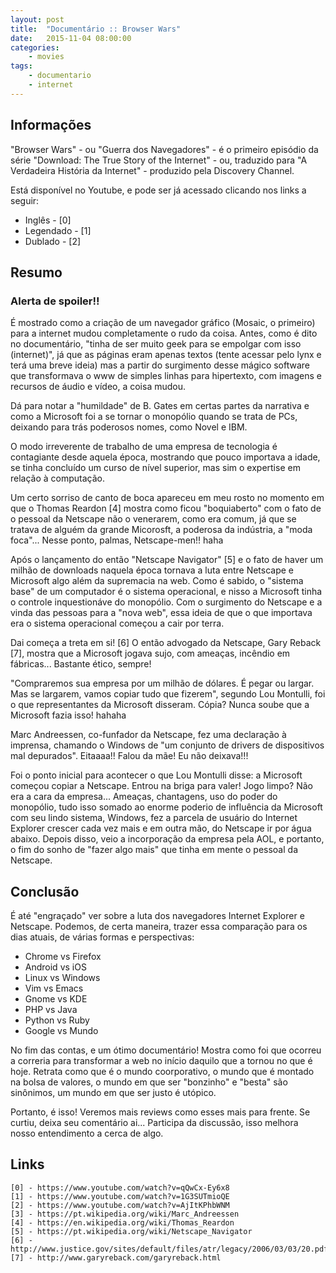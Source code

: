 ```yaml
---
layout: post
title:  "Documentário :: Browser Wars"
date:   2015-11-04 08:00:00
categories:
    - movies
tags:
    - documentario
    - internet
---
```


## Informações

"Browser Wars" - ou "Guerra dos Navegadores" - é o primeiro episódio da série "Download: The True Story of the Internet" - ou, traduzido para "A Verdadeira História da Internet" - produzido pela Discovery Channel.

Está disponível no Youtube, e pode ser já acessado clicando nos links a seguir:

* Inglês - [0]
* Legendado - [1]
* Dublado - [2]

## Resumo

### Alerta de spoiler!!

É mostrado como a criação de um navegador gráfico (Mosaic, o primeiro) para a internet mudou completamente o rudo da coisa. Antes, como é dito no documentário, "tinha de ser muito geek para se empolgar com isso (internet)", já que as páginas eram apenas textos (tente acessar pelo lynx e terá uma breve ideia) mas a partir do surgimento desse mágico software que transformava o www de simples linhas para hipertexto, com imagens e recursos de áudio e vídeo, a coisa mudou.

Dá para notar a "humildade" de B. Gates em certas partes da narrativa e como a Microsoft foi a se tornar o monopólio quando se trata de PCs, deixando para trás poderosos nomes, como Novel e IBM.

O modo irreverente de trabalho de uma empresa de tecnologia é contagiante desde aquela época, mostrando que pouco importava a idade, se tinha concluído um curso de nível superior, mas sim o expertise em relação à computação.

Um certo sorriso de canto de boca apareceu em meu rosto no momento em que o Thomas Reardon [4] mostra como ficou "boquiaberto" com o fato de o pessoal da Netscape não o venerarem, como era comum, já que se tratava de alguém da grande Micorosft, a poderosa da indústria, a "moda foca"... Nesse ponto, palmas, Netscape-men!! haha

Após o lançamento do então "Netscape Navigator" [5] e o fato de haver um milhão de downloads naquela época tornava a luta entre Netscape e Microsoft algo além da supremacia na web. Como é sabido, o "sistema base" de um computador é o sistema operacional, e nisso a Microsoft tinha o controle inquestionáve do monopólio. Com o surgimento do Netscape e a vinda das pessoas para a "nova web", essa ideia de que o que importava era o sistema operacional começou a cair por terra.

Dai começa a treta em si! [6] O então advogado da Netscape, Gary Reback [7], mostra que a Microsoft jogava sujo, com ameaças, incêndio em fábricas... Bastante ético, sempre!

"Compraremos sua empresa por um milhão de dólares. É pegar ou largar. Mas se largarem, vamos copiar tudo que fizerem", segundo Lou Montulli, foi o que representantes da Microsoft disseram. Cópia? Nunca soube que a Microsoft fazia isso! hahaha

Marc Andreessen, co-funfador da Netscape, fez uma declaração à imprensa, chamando o Windows de "um conjunto de drivers de dispositivos mal depurados". Eitaaaa!! Falou da mãe! Eu não deixava!!!

Foi o ponto inicial para acontecer o que Lou Montulli disse: a Microsoft começou copiar a Netscape. Entrou na briga para valer! Jogo limpo? Não era a cara da empresa... Ameaças, chantagens, uso do poder do monopólio, tudo isso somado ao enorme poderio de influência da Microsoft com seu lindo sistema, Windows, fez a parcela de usuário do Internet Explorer crescer cada vez mais e em outra mão, do Netscape ir por água abaixo. Depois disso, veio a incorporação da empresa pela AOL, e portanto, o fim do sonho de "fazer algo mais" que tinha em mente o pessoal da Netscape.

## Conclusão

É até "engraçado" ver sobre a luta dos navegadores Internet Explorer e Netscape. Podemos, de certa maneira, trazer essa comparação para os dias atuais, de várias formas e perspectivas:

* Chrome vs Firefox
* Android vs iOS
* Linux vs Windows
* Vim vs Emacs
* Gnome vs KDE
* PHP vs Java
* Python vs Ruby
* Google vs Mundo

No fim das contas, e um ótimo documentário! Mostra como foi que ocorreu a correria para transformar a web no início daquilo que a tornou no que é hoje. Retrata como que é o mundo coorporativo, o mundo que é montado na bolsa de valores, o mundo em que ser "bonzinho" e "besta" são sinônimos, um mundo em que ser justo é utópico.

Portanto, é isso! Veremos mais reviews como esses mais para frente. Se curtiu, deixa seu comentário ai... Participa da discussão, isso melhora nosso entendimento a cerca de algo.

## Links 

```
[0] - https://www.youtube.com/watch?v=qQwCx-Ey6x8
[1] - https://www.youtube.com/watch?v=1G3SUTmioQE
[2] - https://www.youtube.com/watch?v=AjItKPhbWNM
[3] - https://pt.wikipedia.org/wiki/Marc_Andreessen
[4] - https://en.wikipedia.org/wiki/Thomas_Reardon
[5] - https://pt.wikipedia.org/wiki/Netscape_Navigator
[6] - http://www.justice.gov/sites/default/files/atr/legacy/2006/03/03/20.pdf
[7] - http://www.garyreback.com/garyreback.html
```
